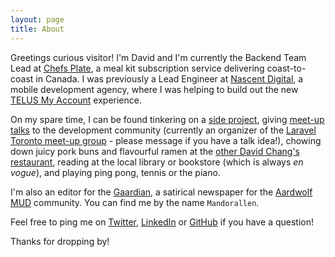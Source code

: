 ```yaml
---
layout: page
title: About
---
```


Greetings curious visitor! I'm David and I'm currently the Backend Team Lead at [Chefs Plate](https://chefsplate.com), a meal kit subscription service delivering coast-to-coast in Canada. I was previously a Lead Engineer at [Nascent Digital](http://nascentdigital.com/), a mobile development agency, where I was helping to build out the new [TELUS My Account](https://www.telus.com/my-account/) experience.   

On my spare time, I can be found tinkering on a [side project](/projects), giving [meet-up talks](https://speakerdeck.com/davidchchang) to the development community (currently an organizer of the [Laravel Toronto meet-up group](https://www.meetup.com/Laravel-Toronto) - please message if you have a talk idea!), chowing down juicy pork buns and flavourful ramen at the [other David Chang's restaurant](https://noodlebar-toronto.momofuku.com/), reading at the local library or bookstore (which is always _en vogue_), and playing ping pong, tennis or the piano.

I'm also an editor for the [Gaardian](http://www.gaardian.com), a satirical newspaper for the [Aardwolf MUD](http://www.aardwolf.com) community. You can find me by the name `Mandorallen`.

Feel free to ping me on [Twitter](https://twitter.com/davidchchang), [LinkedIn](https://www.linkedin.com/in/davidchchang) or [GitHub](https://github.com/davidchchang) if you have a question! 

Thanks for dropping by!
